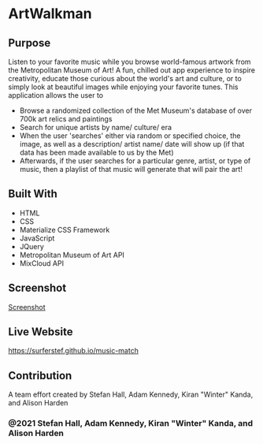 # ArtWalkman

## Purpose
Listen to your favorite music while you browse world-famous artwork from the Metropolitan Museum of Art! A fun, chilled out app experience to inspire creativity, educate those curious about the world's art and culture, or to simply look at beautiful images while enjoying your favorite tunes. This application allows the user to 
* Browse a randomized collection of the Met Museum's database of over 700k art relics and paintings
* Search for unique artists by name/ culture/ era
* When the user 'searches' either via random or specified choice, the image, as well as a description/ artist name/ date will show up (if that data has been made available to us by the Met)
* Afterwards, if the user searches for a particular genre, artist, or type of music, then a playlist of that music will generate that will pair the art!

## Built With
* HTML
* CSS
* Materialize CSS Framework
* JavaScript
* JQuery
* Metropolitan Museum of Art API
* MixCloud API

## Screenshot
[Screenshot](assets/images/live-screenshot.png)

## Live Website
https://surferstef.github.io/music-match

## Contribution
A team effort created by Stefan Hall, Adam Kennedy, Kiran "Winter" Kanda, and Alison Harden

### @2021 Stefan Hall, Adam Kennedy, Kiran "Winter" Kanda, and Alison Harden 
